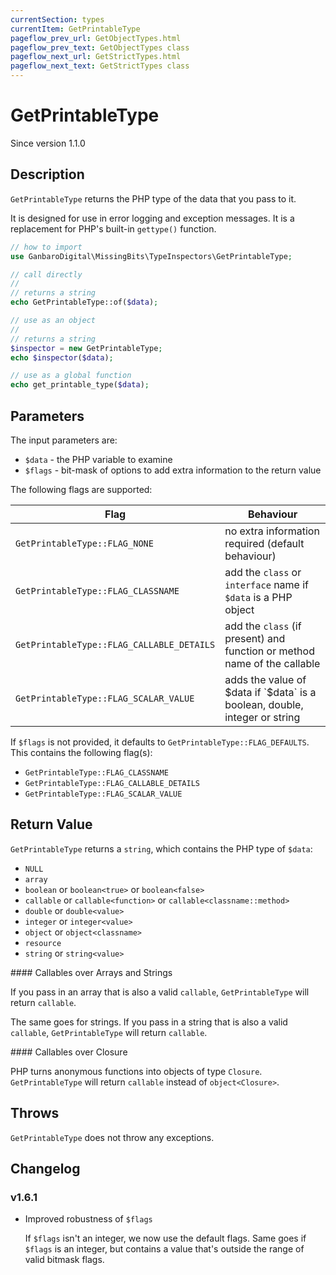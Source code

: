 ```yaml
---
currentSection: types
currentItem: GetPrintableType
pageflow_prev_url: GetObjectTypes.html
pageflow_prev_text: GetObjectTypes class
pageflow_next_url: GetStrictTypes.html
pageflow_next_text: GetStrictTypes class
---
```


# GetPrintableType

<div class="callout info" markdown="1">
Since version 1.1.0
</div>

## Description

`GetPrintableType` returns the PHP type of the data that you pass to it.

It is designed for use in error logging and exception messages. It is a replacement for PHP's built-in `gettype()` function.

```php
// how to import
use GanbaroDigital\MissingBits\TypeInspectors\GetPrintableType;

// call directly
//
// returns a string
echo GetPrintableType::of($data);

// use as an object
//
// returns a string
$inspector = new GetPrintableType;
echo $inspector($data);

// use as a global function
echo get_printable_type($data);
```

## Parameters

The input parameters are:

* `$data` - the PHP variable to examine
* `$flags` - bit-mask of options to add extra information to the return value

The following flags are supported:

Flag | Behaviour
-----|--------
`GetPrintableType::FLAG_NONE` | no extra information required (default behaviour)
`GetPrintableType::FLAG_CLASSNAME` | add the `class` or `interface` name if `$data` is a PHP object
`GetPrintableType::FLAG_CALLABLE_DETAILS` | add the `class` (if present) and function or method name of the callable
`GetPrintableType::FLAG_SCALAR_VALUE` | adds the value of $data if `$data` is a boolean, double, integer or string

If `$flags` is not provided, it defaults to `GetPrintableType::FLAG_DEFAULTS`. This contains the following flag(s):

* `GetPrintableType::FLAG_CLASSNAME`
* `GetPrintableType::FLAG_CALLABLE_DETAILS`
* `GetPrintableType::FLAG_SCALAR_VALUE`

## Return Value

`GetPrintableType` returns a `string`, which contains the PHP type of `$data`:

* `NULL`
* `array`
* `boolean` or `boolean<true>` or `boolean<false>`
* `callable` or `callable<function>` or `callable<classname::method>`
* `double` or `double<value>`
* `integer` or `integer<value>`
* `object` or `object<classname>`
* `resource`
* `string` or `string<value>`

<div class="callout info" markdown="1">
#### Callables over Arrays and Strings

If you pass in an array that is also a valid `callable`, `GetPrintableType` will return `callable`.

The same goes for strings. If you pass in a string that is also a valid `callable`, `GetPrintableType` will return `callable`.
</div>

<div class="callout info" markdown="1">
#### Callables over Closure

PHP turns anonymous functions into objects of type `Closure`. `GetPrintableType` will return `callable` instead of `object<Closure>`.
</div>

## Throws

`GetPrintableType` does not throw any exceptions.

## Changelog

### v1.6.1

* Improved robustness of `$flags`

  If `$flags` isn't an integer, we now use the default flags. Same goes if `$flags` is an integer, but contains a value that's outside the range of valid bitmask flags.
